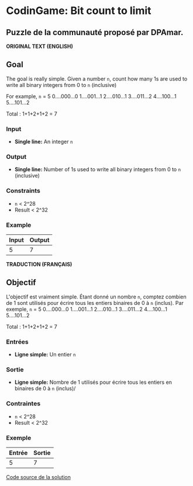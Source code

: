 # CodinGame: Bit count to limit

## Puzzle de la communauté proposé par DPAmar.

**ORIGINAL TEXT (ENGLISH)**

## Goal
The goal is really simple. Given a number `n`, count how many 1s are used to write all binary integers from 0 to `n` (inclusive)

For example, `n` = 5
0....000...0
1....001...1
2....010...1
3....011...2
4....100...1
5....101...2

Total : 1+1+2+1+2 = 7

### Input
- **Single line:** An integer `n`

### Output
- **Single line:** Number of 1s used to write all binary integers from 0 to `n` (inclusive)

### Constraints
- `n` < 2^28
- Result < 2^32

### Example

Input | Output
------------ | -------------
5 | 7

**TRADUCTION (FRANÇAIS)**

## Objectif

L'objectif est vraiment simple. Étant donné un nombre `n`, comptez combien de 1 sont utilisés pour écrire tous les entiers binaires de 0 à `n` (inclus).
Par exemple, `n` = 5
0....000...0
1....001...1
2....010...1
3....011...2
4....100...1
5....101...2

Total : 1+1+2+1+2 = 7

### Entrées
- **Ligne simple:** Un entier `n`

### Sortie
- **Ligne simple:** Nombre de 1 utilisés pour écrire tous les entiers en binaires de 0 à `n` (inclus)/

### Contraintes
- `n` < 2^28
- Result < 2^32

### Exemple

Entrée | Sortie
------------ | -------------
5 | 7

[Code source de la solution](https://github.com/Kous92/CodinGame-Swift-FR-/blob/main/Puzzles%20classiques/Moyen/Bit%20count%20to%20limit/bitCountToLimit.swift)